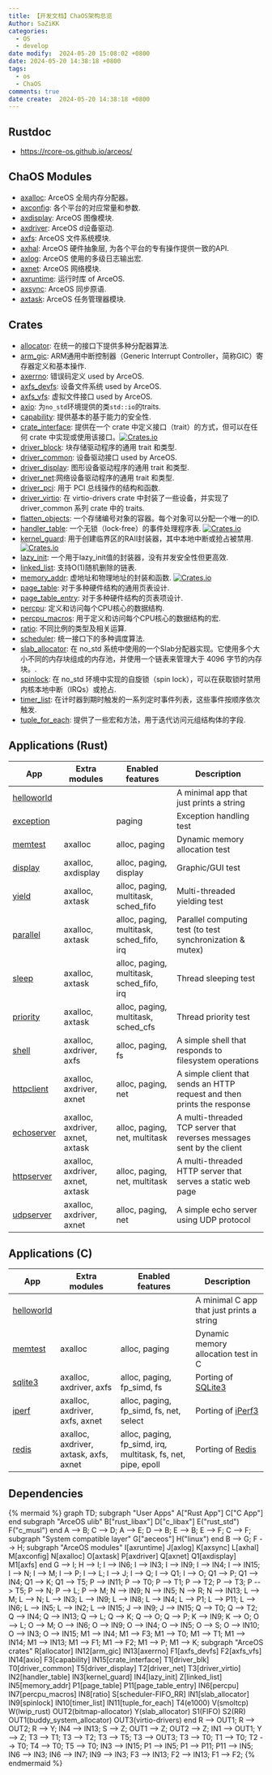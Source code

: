 ```yaml
---
title: 【开发文档】ChaOS架构总览
Author: SaZiKK
categories:
  - OS
  - develop
date modify:  2024-05-20 15:08:02 +0800
date: 2024-05-20 14:38:18 +0800
tags:
  - os
  - ChaOS
comments: true
date create:  2024-05-20 14:38:18 +0800
---
```


## Rustdoc

* https://rcore-os.github.io/arceos/

## ChaOS Modules

* [axalloc](https://github.com/bosswnx/chaos/tree/main/modules/axalloc): ArceOS 全局内存分配器。
* [axconfig](https://github.com/bosswnx/chaos/tree/main/modules/axconfig): 各个平台的对应常量和参数.
* [axdisplay](https://github.com/bosswnx/chaos/tree/main/modules/axdisplay): ArceOS 图像模块.
* [axdriver](https://github.com/bosswnx/chaos/tree/main/modules/axdriver): ArceOS d设备驱动.
* [axfs](https://github.com/bosswnx/chaos/tree/main/modules/axfs): ArceOS 文件系统模块.
* [axhal](https://github.com/bosswnx/chaos/tree/main/modules/axhal): ArceOS 硬件抽象层, 为各个平台的专有操作提供一致的API.
* [axlog](https://github.com/bosswnx/chaos/tree/main/modules/axlog): ArceOS 使用的多级日志输出宏.
* [axnet](https://github.com/bosswnx/chaos/tree/main/modules/axnet): ArceOS 网络模块.
* [axruntime](https://github.com/bosswnx/chaos/tree/main/modules/axruntime): 运行时库 of ArceOS.
* [axsync](https://github.com/bosswnx/chaos/tree/main/modules/axsync): ArceOS 同步原语.
* [axtask](https://github.com/bosswnx/chaos/tree/main/modules/axtask): ArceOS 任务管理器模块.

## Crates

* [allocator](https://github.com/bosswnx/chaos/tree/main/crates/allocator): 在统一的接口下提供多种分配器算法.
* [arm_gic](https://github.com/bosswnx/chaos/tree/main/crates/arm_gic): ARM通用中断控制器（Generic Interrupt Controller，简称GIC）寄存器定义和基本操作.
* [axerrno](https://github.com/bosswnx/chaos/tree/main/crates/axerrno): 错误码定义 used by ArceOS.
* [axfs_devfs](https://github.com/bosswnx/chaos/tree/main/crates/axfs_devfs): 设备文件系统 used by ArceOS.
* [axfs_vfs](https://github.com/bosswnx/chaos/tree/main/crates/axfs_vfs): 虚拟文件接口 used by ArceOS.
* [axio](https://github.com/bosswnx/chaos/tree/main/crates/axio): 为`no_std`环境提供的类`std::io`的traits.
* [capability](https://github.com/bosswnx/chaos/tree/main/crates/capability): 提供基本的基于能力的安全性.
* [crate_interface](https://github.com/bosswnx/chaos/tree/main/crates/crate_interface): 提供在一个 crate 中定义接口（trait）的方式，但可以在任何 crate 中实现或使用该接口。[![Crates.io](https://img.shields.io/crates/v/crate_interface)](https://crates.io/crates/crate_interface)
* [driver_block](https://github.com/bosswnx/chaos/tree/main/crates/driver_block): 块存储驱动程序的通用 trait 和类型.
* [driver_common](https://github.com/bosswnx/chaos/tree/main/crates/driver_common): 设备驱动接口 used by ArceOS.
* [driver_display](https://github.com/bosswnx/chaos/tree/main/crates/driver_display): 图形设备驱动程序的通用 trait 和类型.
* [driver_net](https://github.com/bosswnx/chaos/tree/main/crates/driver_net):网络设备驱动程序的通用 trait 和类型.
* [driver_pci](https://github.com/bosswnx/chaos/tree/main/crates/driver_pci): 用于 PCI 总线操作的结构和函数.
* [driver_virtio](https://github.com/bosswnx/chaos/tree/main/crates/driver_virtio): 在 virtio-drivers crate 中封装了一些设备，并实现了 driver_common 系列 crate 中的 traits.
* [flatten_objects](https://github.com/bosswnx/chaos/tree/main/crates/flatten_objects): 一个存储编号对象的容器。每个对象可以分配一个唯一的ID.
* [handler_table](https://github.com/bosswnx/chaos/tree/main/crates/handler_table): 一个无锁（lock-free）的事件处理程序表. [![Crates.io](https://img.shields.io/crates/v/handler_table)](https://crates.io/crates/handler_table)
* [kernel_guard](https://github.com/bosswnx/chaos/tree/main/crates/kernel_guard): 用于创建临界区的RAII封装器，其中本地中断或抢占被禁用. [![Crates.io](https://img.shields.io/crates/v/kernel_guard)](https://crates.io/crates/kernel_guard)
* [lazy_init](https://github.com/bosswnx/chaos/tree/main/crates/lazy_init): 一个用于lazy_init值的封装器，没有并发安全性但更高效.
* [linked_list](https://github.com/bosswnx/chaos/tree/main/crates/linked_list): 支持O(1)随机删除的链表.
* [memory_addr](https://github.com/bosswnx/chaos/tree/main/crates/memory_addr): 虚地址和物理地址的封装和函数. [![Crates.io](https://img.shields.io/crates/v/memory_addr)](https://crates.io/crates/memory_addr)
* [page_table](https://github.com/bosswnx/chaos/tree/main/crates/page_table): 对于多种硬件结构的通用页表设计.
* [page_table_entry](https://github.com/bosswnx/chaos/tree/main/crates/page_table_entry): 对于多种硬件结构的页表项设计.
* [percpu](https://github.com/bosswnx/chaos/tree/main/crates/percpu): 定义和访问每个CPU核心的数据结构.
* [percpu_macros](https://github.com/bosswnx/chaos/tree/main/crates/percpu_macros): 用于定义和访问每个CPU核心的数据结构的宏.
* [ratio](https://github.com/bosswnx/chaos/tree/main/crates/ratio): 不同比例的类型及相关运算.
* [scheduler](https://github.com/bosswnx/chaos/tree/main/crates/scheduler): 统一接口下的多种调度算法.
* [slab_allocator](https://github.com/bosswnx/chaos/tree/main/crates/slab_allocator): 在 no_std 系统中使用的一个Slab分配器实现。它使用多个大小不同的内存块组成的内存池，并使用一个链表来管理大于 4096 字节的内存块。.
* [spinlock](https://github.com/bosswnx/chaos/tree/main/crates/spinlock): 在 no_std 环境中实现的自旋锁（spin lock），可以在获取锁时禁用内核本地中断（IRQs）或抢占.
* [timer_list](https://github.com/bosswnx/chaos/tree/main/crates/timer_list): 在计时器到期时触发的一系列定时事件列表，这些事件按顺序依次触发.
* [tuple_for_each](https://github.com/bosswnx/chaos/tree/main/crates/tuple_for_each): 提供了一些宏和方法，用于迭代访问元组结构体的字段.

## Applications (Rust)

| App | Extra modules | Enabled features | Description |
|-|-|-|-|
| [helloworld](https://github.com/bosswnx/chaos/tree/main/apps/helloworld/) | | | A minimal app that just prints a string |
| [exception](https://github.com/bosswnx/chaos/tree/main/apps/exception/) | | paging | Exception handling test |
| [memtest](https://github.com/bosswnx/chaos/tree/main/apps/memtest/) | axalloc | alloc, paging | Dynamic memory allocation test |
| [display](https://github.com/bosswnx/chaos/tree/main/apps/display/) | axalloc, axdisplay | alloc, paging, display | Graphic/GUI test |
| [yield](https://github.com/bosswnx/chaos/tree/main/apps/task/yield/) | axalloc, axtask | alloc, paging, multitask, sched_fifo | Multi-threaded yielding test |
| [parallel](https://github.com/bosswnx/chaos/tree/main/apps/task/parallel/) | axalloc, axtask | alloc, paging, multitask, sched_fifo, irq | Parallel computing test (to test synchronization & mutex) |
| [sleep](https://github.com/bosswnx/chaos/tree/main/apps/task/sleep/) | axalloc, axtask | alloc, paging, multitask, sched_fifo, irq | Thread sleeping test |
| [priority](https://github.com/bosswnx/chaos/tree/main/apps/task/priority/) | axalloc, axtask | alloc, paging, multitask, sched_cfs | Thread priority test |
| [shell](https://github.com/bosswnx/chaos/tree/main/apps/fs/shell/) | axalloc, axdriver, axfs | alloc, paging, fs | A simple shell that responds to filesystem operations |
| [httpclient](https://github.com/bosswnx/chaos/tree/main/apps/net/httpclient/) | axalloc, axdriver, axnet | alloc, paging, net | A simple client that sends an HTTP request and then prints the response |
| [echoserver](https://github.com/bosswnx/chaos/tree/main/apps/net/echoserver/) | axalloc, axdriver, axnet, axtask | alloc, paging, net, multitask | A multi-threaded TCP server that reverses messages sent by the client  |
| [httpserver](https://github.com/bosswnx/chaos/tree/main/apps/net/httpserver/) | axalloc, axdriver, axnet, axtask | alloc, paging, net, multitask | A multi-threaded HTTP server that serves a static web page |
| [udpserver](https://github.com/bosswnx/chaos/tree/main/apps/net/udpserver/) | axalloc, axdriver, axnet | alloc, paging, net | A simple echo server using UDP protocol |

## Applications (C)

| App | Extra modules | Enabled features | Description |
|-|-|-|-|
| [helloworld](https://github.com/bosswnx/chaos/tree/main/apps/c/helloworld/) | | | A minimal C app that just prints a string |
| [memtest](https://github.com/bosswnx/chaos/tree/main/apps/c/memtest/) | axalloc | alloc, paging | Dynamic memory allocation test in C |
| [sqlite3](https://github.com/bosswnx/chaos/tree/main/apps/c/sqlite3/) | axalloc, axdriver, axfs | alloc, paging, fp_simd, fs | Porting of [SQLite3](https://sqlite.org/index.html) |
| [iperf](https://github.com/bosswnx/chaos/tree/main/apps/c/iperf/) | axalloc, axdriver, axfs, axnet | alloc, paging, fp_simd, fs, net, select | Porting of [iPerf3](https://iperf.fr/) |
| [redis](https://github.com/bosswnx/chaos/tree/main/apps/c/redis/) | axalloc, axdriver, axtask, axfs, axnet | alloc, paging, fp_simd, irq, multitask, fs, net, pipe, epoll | Porting of [Redis](https://redis.io/) |

## Dependencies

{% mermaid %}
graph TD;
subgraph "User Apps"
A["Rust App"]
C["C App"]
end
subgraph "ArceOS ulib"
B["rust_libax"]
D["c_libax"]
E("rust_std")
F("c_musl")
end
A --> B;
C --> D;
A --> E;
D --> B;
E --> B;
E --> F;
C --> F;
subgraph "System compatible layer"
G["aeceos"]
H("linux")
end
B --> G;
F --> H;
subgraph "ArceOS modules"
I[axruntime]
J[axlog]
K[axsync]
L[axhal]
M[axconfig]
N[axalloc]
O[axtask]
P[axdriver]
Q[axnet]
Q1[axdisplay]
M1[axfs]
end
G --> I;
H --> I;
I --> IN6;
I --> IN3;
I --> IN9;
I --> IN4;
I --> IN15;
I --> N;
I --> M;
I --> P;
I --> L;
I --> J;
I --> Q;
I --> Q1;
I --> O;
Q1 --> P;
Q1 --> IN4;
Q1 --> K;
Q1 --> T5;
P --> IN11;
P --> T0;
P --> T1;
P --> T2;
P --> T3;
P --> T5;
P --> N;
P --> L;
P --> M;
N --> IN9;
N --> IN5;
N --> R;
N --> IN13;
L --> M;
L --> N;
L --> IN3;
L --> IN9;
L --> IN8;
L --> IN4;
L --> P1;
L --> P11;
L --> IN6;
L --> IN5;
L --> IN2;
L --> IN15;
J --> IN9;
J --> IN15;
Q --> T0;
Q --> T2;
Q --> IN4;
Q --> IN13;
Q --> L;
Q --> K;
Q --> O;
Q --> P;
K --> IN9;
K --> O;
O --> L;
O --> M;
O --> IN6;
O --> IN9;
O --> IN4;
O --> IN5;
O --> S;
O --> IN10;
O --> IN3;
O --> IN15;
M1 --> IN4;
M1 --> F3;
M1 --> T0;
M1 --> T1;
M1 --> IN14;
M1 --> IN13;
M1 --> F1;
M1 --> F2;
M1 --> P;
M1 --> K;
subgraph "ArceOS crates"
R[allocator]
IN12[arm_gic]
IN13[axerrno]
F1[axfs_devfs]
F2[axfs_vfs]
IN14[axio]
F3[capability]
IN15[crate_interface]
T1[driver_blk]
T0[driver_common]
T5[driver_display]
T2[driver_net]
T3[driver_virtio]
IN2[handler_table]
IN3[kernel_guard]
IN4[lazy_init]
Z[linked_list]
IN5[memory_addr]
P1[page_table]
P11[page_table_entry]
IN6[percpu]
IN7[percpu_macros]
IN8[ratio]
S[scheduler-FIFO_RR]
IN1[slab_allocator]
IN9[spinlock]
IN10[timer_list]
IN11[tuple_for_each]
T4(e1000)
V(smoltcp)
W(lwip_rust)
OUT2(bitmap-allocator)
Y(slab_allocator)
S1(FIFO)
S2(RR)
OUT1(buddy_system_allocator)
OUT3(virtio-drivers)
end
R --> OUT1;
R --> OUT2;
R --> Y;
IN4 --> IN13;
S --> Z;
OUT1 --> Z;
OUT2 --> Z;
IN1 --> OUT1;
Y --> Z;
T3 --> T1;
T3 --> T2;
T3 --> T5;
T3 --> OUT3;
T3 --> T0;
T1 --> T0;
T2 --> T0;
T4 --> T0;
T5 --> T0;
IN3 --> IN15;
P1 --> IN5;
P1 --> P11;
P11 --> IN5;
IN6 --> IN3;
IN6 --> IN7;
IN9 --> IN3;
F3 --> IN13;
F2 --> IN13;
F1 --> F2;
{% endmermaid %}
